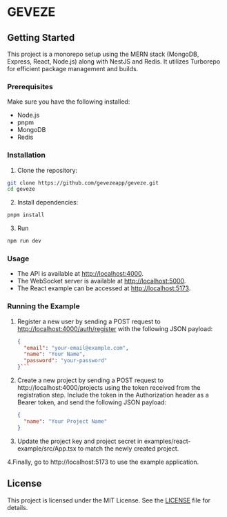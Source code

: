 # GEVEZE

## Getting Started

This project is a monorepo setup using the MERN stack (MongoDB, Express, React, Node.js) along with NestJS and Redis. It utilizes Turborepo for efficient package management and builds.

### Prerequisites

Make sure you have the following installed:

- Node.js
- pnpm
- MongoDB
- Redis

### Installation

1. Clone the repository:

```bash
git clone https://github.com/gevezeapp/geveze.git
cd geveze
```

2. Install dependencies:

```bash
pnpm install
```

3. Run

```bash
npm run dev
```

### Usage

- The API is available at [http://localhost:4000](http://localhost:4000).
- The WebSocket server is available at [http://localhost:5000](http://localhost:5000).
- The React example can be accessed at [http://localhost:5173](http://localhost:5173).

### Running the Example

1. Register a new user by sending a POST request to [http://localhost:4000/auth/register](http://localhost:4000/auth/register) with the following JSON payload:

   ````json
   {
     "email": "your-email@example.com",
     "name": "Your Name",
     "password": "your-password"
   }```

   ````

2. Create a new project by sending a POST request to http://localhost:4000/projects using the token received from the registration step. Include the token in the Authorization header as a Bearer token, and send the following JSON payload:

   ```json
   {
     "name": "Your Project Name"
   }
   ```

3. Update the project key and project secret in examples/react-example/src/App.tsx to match the newly created project.

4.Finally, go to http://localhost:5173 to use the example application.

## License

This project is licensed under the MIT License. See the [LICENSE](LICENSE) file for details.
